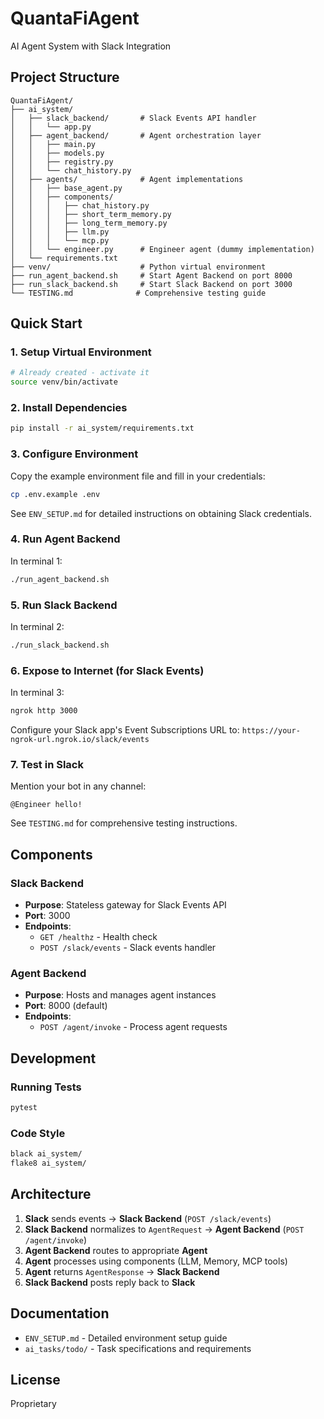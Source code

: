 # QuantaFiAgent

AI Agent System with Slack Integration

## Project Structure

```
QuantaFiAgent/
├── ai_system/
│   ├── slack_backend/       # Slack Events API handler
│   │   └── app.py
│   ├── agent_backend/       # Agent orchestration layer
│   │   ├── main.py
│   │   ├── models.py
│   │   ├── registry.py
│   │   └── chat_history.py
│   ├── agents/              # Agent implementations
│   │   ├── base_agent.py
│   │   ├── components/
│   │   │   ├── chat_history.py
│   │   │   ├── short_term_memory.py
│   │   │   ├── long_term_memory.py
│   │   │   ├── llm.py
│   │   │   └── mcp.py
│   │   └── engineer.py      # Engineer agent (dummy implementation)
│   └── requirements.txt
├── venv/                    # Python virtual environment
├── run_agent_backend.sh     # Start Agent Backend on port 8000
├── run_slack_backend.sh     # Start Slack Backend on port 3000
└── TESTING.md              # Comprehensive testing guide
```

## Quick Start

### 1. Setup Virtual Environment

```bash
# Already created - activate it
source venv/bin/activate
```

### 2. Install Dependencies

```bash
pip install -r ai_system/requirements.txt
```

### 3. Configure Environment

Copy the example environment file and fill in your credentials:

```bash
cp .env.example .env
```

See `ENV_SETUP.md` for detailed instructions on obtaining Slack credentials.

### 4. Run Agent Backend

In terminal 1:
```bash
./run_agent_backend.sh
```

### 5. Run Slack Backend

In terminal 2:
```bash
./run_slack_backend.sh
```

### 6. Expose to Internet (for Slack Events)

In terminal 3:
```bash
ngrok http 3000
```

Configure your Slack app's Event Subscriptions URL to: `https://your-ngrok-url.ngrok.io/slack/events`

### 7. Test in Slack

Mention your bot in any channel:
```
@Engineer hello!
```

See `TESTING.md` for comprehensive testing instructions.

## Components

### Slack Backend
- **Purpose**: Stateless gateway for Slack Events API
- **Port**: 3000
- **Endpoints**:
  - `GET /healthz` - Health check
  - `POST /slack/events` - Slack events handler

### Agent Backend
- **Purpose**: Hosts and manages agent instances
- **Port**: 8000 (default)
- **Endpoints**:
  - `POST /agent/invoke` - Process agent requests

## Development

### Running Tests

```bash
pytest
```

### Code Style

```bash
black ai_system/
flake8 ai_system/
```

## Architecture

1. **Slack** sends events → **Slack Backend** (`POST /slack/events`)
2. **Slack Backend** normalizes to `AgentRequest` → **Agent Backend** (`POST /agent/invoke`)
3. **Agent Backend** routes to appropriate **Agent**
4. **Agent** processes using components (LLM, Memory, MCP tools)
5. **Agent** returns `AgentResponse` → **Slack Backend**
6. **Slack Backend** posts reply back to **Slack**

## Documentation

- `ENV_SETUP.md` - Detailed environment setup guide
- `ai_tasks/todo/` - Task specifications and requirements

## License

Proprietary

